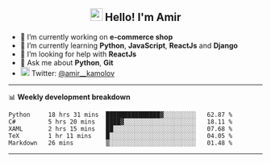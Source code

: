 <h2 align="center"><img src="https://media.giphy.com/media/hvRJCLFzcasrR4ia7z/giphy.gif" width="25px"> Hello! I'm Amir</h2>

- 🔭 I’m currently working on **e-commerce shop**
- 🌱 I’m currently learning **Python**, **JavaScript**, **ReactJs** and **Django**
- 🤔 I’m looking for help with **ReactJs**
- 💬 Ask me about **Python**, **Git**
- <img alt="Amir Kamolov | Twitter" width="18px" src="https://raw.githubusercontent.com/peterthehan/peterthehan/master/assets/twitter.svg" /> Twitter: [@amir__kamolov ](https://twitter.com/amir__kamolov)

---

📊 **Weekly development breakdown**
<!--START_SECTION:waka-->
```text
Python     18 hrs 31 mins  ███████████████▓░░░░░░░░░   62.87 % 
C#         5 hrs 20 mins   ████▓░░░░░░░░░░░░░░░░░░░░   18.11 % 
XAML       2 hrs 15 mins   ██░░░░░░░░░░░░░░░░░░░░░░░   07.68 % 
TeX        1 hr 11 mins    █░░░░░░░░░░░░░░░░░░░░░░░░   04.05 % 
Markdown   26 mins         ▒░░░░░░░░░░░░░░░░░░░░░░░░   01.48 % 
```
<!--END_SECTION:waka-->

---

